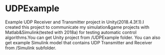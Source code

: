 # UDPExample
Example UDP Receiver and Transmitter project in Unity(2018.4.3f.1).I created this project to communicate my simulation&game projects with Matlab&Simulink(tested with 2018a) for testing automatic control algorithms.You can get Unity project from /UDPExample folder. You can also get example Simulink model that contains UDP Transmitter and Receiver from /Simulink subfolder.
